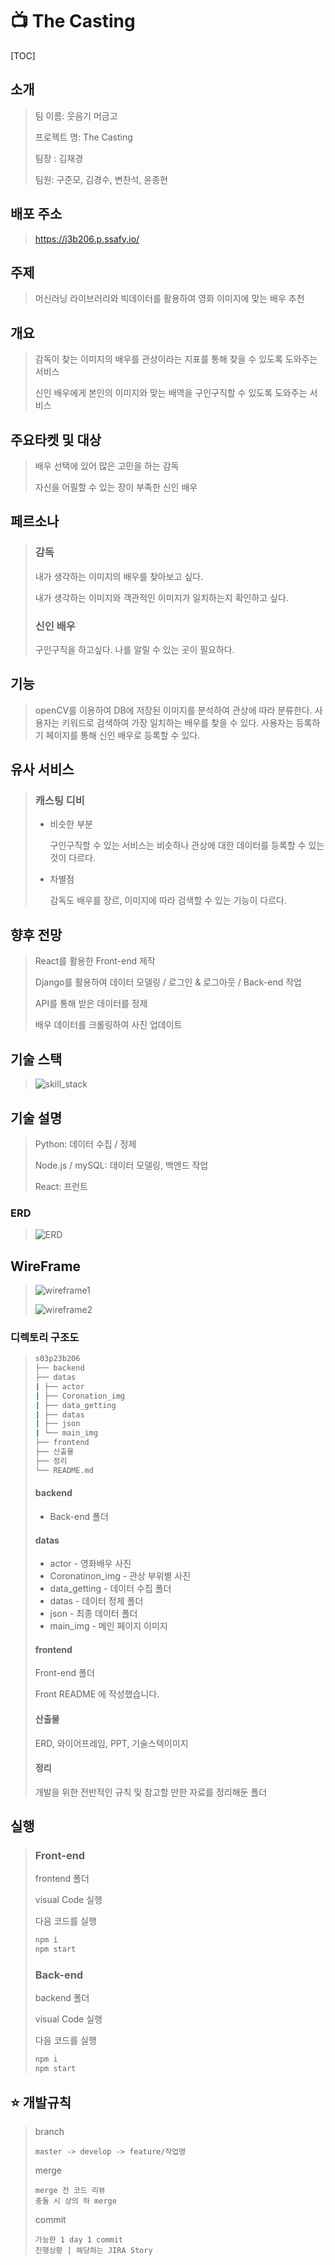 # &#128250; The Casting

[TOC]

## 소개

> 팀 이름: 웃음기 머금고
>
> 프로젝트 명: The Casting
>
> 팀장 : 김재경
>
> 팀원: 구준모, 김경수, 변찬석, 윤종현

## 배포 주소

> https://j3b206.p.ssafy.io/

## 주제

>머신러닝 라이브러리와 빅데이터를 활용하여 영화 이미지에 맞는 배우 추천

## 개요

> 감독이 찾는 이미지의 배우를 관상이라는 지표를 통해 찾을 수 있도록 도와주는 서비스
>
> 신인 배우에게 본인의 이미지와 맞는 배역을 구인구직할 수 있도록 도와주는 서비스

## 주요타켓 및 대상

>배우 선택에 있어 많은 고민을 하는 감독
>
>자신을 어필할 수 있는 장이 부족한 신인 배우

## 페르소나

> ### 감독
>
> 내가 생각하는 이미지의 배우를 찾아보고 싶다.
>
> 내가 생각하는 이미지와 객관적인 이미지가 일치하는지 확인하고 싶다.
>
> 
>
> ### 신인 배우
>
> 구인구직을 하고싶다.
> 나를 알릴 수 있는 곳이 필요하다.

## 기능

> openCV를 이용하여 DB에 저장된 이미지를 분석하여 관상에 따라 분류한다.
> 사용자는 키워드로 검색하여 가장 일치하는 배우를 찾을 수 있다.
> 사용자는 등록하기 페이지를 통해 신인 배우로 등록할 수 있다.

## 유사 서비스

> ### 캐스팅 디비
>
> - 비슷한 부분
>
>   구인구직할 수 있는 서비스는 비슷하나 관상에 대한 데이터를 등록할 수 있는 것이 다르다.
>
> - 차별점
>
>   감독도 배우를 장르, 이미지에 따라 검색할 수 있는 기능이 다르다.

## 향후 전망

> React를 활용한 Front-end 제작
>
> Django를 활용하여 데이터 모델링 / 로그인 & 로그아웃 / Back-end 작업
>
> API를 통해 받은 데이터를 정제
>
> 배우 데이터를 크롤링하여 사진 업데이트

## 기술 스택

> ![skill_stack](산출물/skill_stack.png)

## 기술 설명

> Python:  데이터 수집 / 정제
>
> Node.js / mySQL: 데이터 모델링, 백엔드 작업
>
> React: 프런트

### ERD

> ![ERD](산출물/ERD.png)

## WireFrame

>![wireframe1](산출물/wireframe1.png)
>
>![wireframe2](산출물/wireframe2.png)

### 디렉토리 구조도

> ```bash
> s03p23b206
> ├── backend
> ├── datas
> |	├── actor
> |	├── Coronation_img
> |	├── data_getting
> |	├── datas
> |	├── json
> |	└── main_img
> ├── frontend
> ├── 산출물
> ├── 정리
> └── README.md
> ```
>
> #### backend
>
> - Back-end 폴더
>
> #### datas
>
> - actor - 영화배우 사진
> - Coronatinon_img - 관상 부위별 사진
> - data_getting - 데이터 수집 폴더
> - datas - 데이터 정제 폴더
> - json - 최종 데이터 폴더
> - main_img - 메인 페이지 이미지
>
> #### frontend
>
> Front-end 폴더
>
> Front README 에 작성했습니다.
>
> #### 산출물
>
> ERD, 와이어프레임, PPT, 기술스텍이미지
>
> #### 정리
>
> 개발을 위한 전반적인 규칙 및 참고할 만한 자료를 정리해둔 폴더

## 실행

> ### Front-end
>
> frontend 폴더
>
> visual Code 실행
>
> 다음 코드를 실행
>
> ```bash
> npm i
> npm start
> ```
>
> ### Back-end
>
> backend 폴더
>
> visual Code 실행
>
> 다음 코드를 실행
>
> ```bash
> npm i
> npm start
> ```

## :star: 개발규칙

>branch
>
>```
>master -> develop -> feature/작업명
>```
>
>merge
>
>```
>merge 전 코드 리뷰
>충돌 시 상의 하 merge
>```
>
>commit
>
>```
>가능한 1 day 1 commit
>진행상황 | 해당하는 JIRA Story
>```

